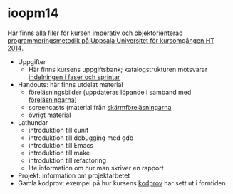 ioopm14
=======

Här finns alla filer för kursen [imperativ och objektorienterad programmeringsmetodik på Uppsala Universitet för kursomgången HT 2014](http://auportal.herokuapp.com/). 

* Uppgifter
  - Här finns kursens uppgiftsbank; katalogstrukturen motsvarar [indelningen i faser och sprintar](http://auportal.herokuapp.com/information/4)
* Handouts: här finns utdelat material
  - föreläsningsbilder (uppdateras löpande i samband med [föreläsningarna](http://auportal.herokuapp.com/lectures))
  - screencasts (material från [skärmföreläsningarna](http://auportal.herokuapp.com/information/6)
  - övrigt material
* Lathundar
  - introduktion till cunit
  - introduktion till debugging med gdb
  - introduktion till Emacs
  - introduktion till make
  - introduktion till refactoring
  - lite information om hur man skriver en rapport
* Projekt: information om projektarbetet
* Gamla kodprov: exempel på hur kursens [kodprov](http://auportal.herokuapp.com/information/12) har sett ut i forntiden
